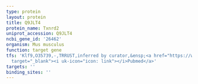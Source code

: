 ```yaml
---
type: protein
layout: protein
title: Q9JLT4
protein_name: Txnrd2
uniprot_accession: Q9JLT4
ncbi_gene_id: '26462'
organism: Mus musculus
function: target gene
tfs: 'Klf9,O35739,-,TRRUST,inferred by curator,&ensp;<a href="https://www.ncbi.nlm.nih.gov/pubmed/?term=24613345%5Buid%5D"
  target="_blank"><i uk-icon="icon: link"></i>Pubmed</a>'
targets: ''
binding_sites: ''
---
```


